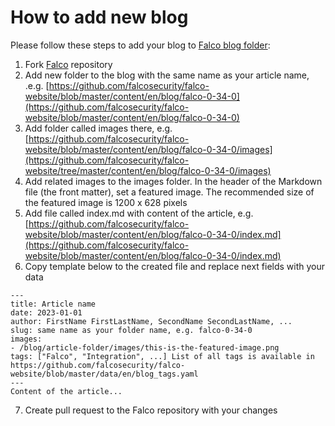 # How to add new blog
Please follow these steps to add your blog to [Falco blog folder](https://falco.org/blog/):
1. Fork [Falco](https://github.com/falcosecurity/falco-website) repository
2. Add new folder to the blog with the same name as your article name, .e.g. [https://github.com/falcosecurity/falco-website/blob/master/content/en/blog/falco-0-34-0](https://github.com/falcosecurity/falco-website/blob/master/content/en/blog/falco-0-34-0)
3. Add folder called images there, e.g. [https://github.com/falcosecurity/falco-website/blob/master/content/en/blog/falco-0-34-0/images](https://github.com/falcosecurity/falco-website/tree/master/content/en/blog/falco-0-34-0/images)
4. Add related images to the images folder. In the header of the Markdown file (the front matter), set a featured image. The recommended size of the featured image is 1200 x 628 pixels
5. Add file called index.md with content of the article, e.g. [https://github.com/falcosecurity/falco-website/blob/master/content/en/blog/falco-0-34-0/index.md](https://github.com/falcosecurity/falco-website/blob/master/content/en/blog/falco-0-34-0/index.md)
6. Copy template below to the created file and replace next fields with your data
```
---
title: Article name
date: 2023-01-01
author: FirstName FirstLastName, SecondName SecondLastName, ...
slug: same name as your folder name, e.g. falco-0-34-0
images:
- /blog/article-folder/images/this-is-the-featured-image.png
tags: ["Falco", "Integration", ...] List of all tags is available in https://github.com/falcosecurity/falco-website/blob/master/data/en/blog_tags.yaml
---
Content of the article...
```
7. Create pull request to the Falco repository with your changes
